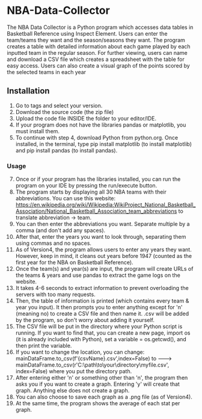 # NBA-Data-Collector
The NBA Data Collector is a Python program which accesses data tables in Basketball Reference using Inspect Element.
Users can enter the team/teams they want and the season/seasons they want.
The program creates a table with detailed information about each game played by each inputted team in the regular season. 
For further viewing, users can name and download a CSV file which creates a spreadsheet with the table for easy access.
Users can also create a visual graph of the points scored by the selected teams in each year

## Installation
1. Go to tags and select your version.
2. Download the source code (the zip file)
3. Upload the code file INSIDE the folder to your editor/IDE.
4. If your program does not have the libraries pandas or matplotlib, you must install them.
5. To continue with step 4, download Python from python.org. Once installed, in the terminal, type pip install matplotlib (to install matplotlib) and pip install pandas (to install pandas).

### Usage
7. Once or if your program has the libraries installed, you can run the program on your IDE by pressing the run/execute button.
8. The program starts by displaying all 30 NBA teams with their abbreviations. You can use this website: 
   https://en.wikipedia.org/wiki/Wikipedia:WikiProject_National_Basketball_Association/National_Basketball_Association_team_abbreviations to translate abbreviation -> team.
9. You can then enter the abbreviations you want. Separate multiple by a comma (and don't add any spaces).
10. After that, enter the years you want to look through, separating them using commas and no spaces.
11. As of Version4, the program allows users to enter any years they want. However, keep in mind, it cleans out years before 1947 (counted as the first year for the NBA on Basketball Reference).
12. Once the team(s) and year(s) are input, the program will create URLs of the teams & years and use pandas to extract the game logs on the website.
13. It takes 4-6 seconds to extract information to prevent overloading the servers with too many requests.
15. Then, the table of information is printed (which contains every team & year you input). It then prompts you to enter anything except for 'n' (meaning no) to create a CSV file and then name it.
    .csv will be added by the program, so don't worry about adding it yourself.
16. The CSV file will be put in the directory where your Python script is running. If you want to find that, you can create a new page, import os (it is already included with Python), set a variable = os.getcwd(), and then print the variable.
17. If you want to change the location, you can change: mainDataFrame.to_csv(f'{csvName}.csv',index=False) to ---> mainDataFrame.to_csv(r'C:\path\to\your\directory\myfile.csv', index=False) where you put the directory path.
18. After entering either 'n' or something other than 'n', the program then asks you if you want to create a graph. Entering 'y' will create that graph. Anything else does not create a graph.
19. You can also choose to save each graph as a .png file (as of Version4).
20. At the same time, the program shows the average of each stat per graph.
